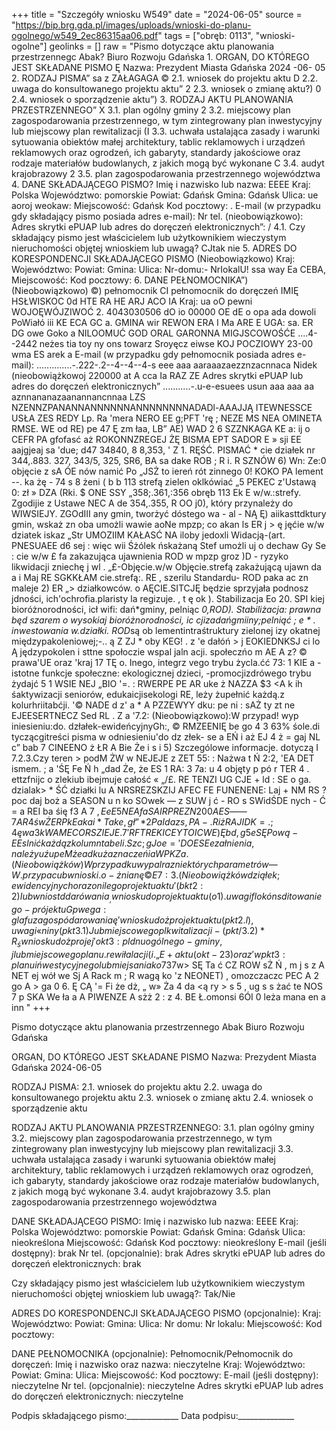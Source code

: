 +++
title = "Szczegóły wniosku W549"
date = "2024-06-05"
source = "https://bip.brg.gda.pl/images/uploads/wnioski-do-planu-ogolnego/w549_2ec86315aa06.pdf"
tags = ["obręb: 0113", "wnioski-ogolne"]
geolinks = []
raw = "Pismo dotyczące aktu planowania przestrzennegc Abak?  Biuro Rozwoju Gdańska  1. ORGAN, DO KTÓREGO JEST SKŁADANE PISMO Ę Nazwa: Prezydent Miasta Gdańska 2024 -06- 05  2. RODZAJ PISMA” sa z ZAŁAGAGA   © 2.1. wniosek do projektu aktu D 2.2. uwaga do konsultowanego projektu aktu”  2 2.3. wniosek o zmianę aktu?) 0 2.4. wniosek o sporządzenie aktu”)  3. RODZAJ AKTU PLANOWANIA PRZESTRZENNEGO”  X 3.1. plan ogólny gminy 2 3.2. miejscowy plan zagospodarowania przestrzennego, w tym zintegrowany plan inwestycyjny lub  miejscowy plan rewitalizacji  (I 3.3. uchwała ustalająca zasady i warunki sytuowania obiektów małej architektury, tablic reklamowych  i urządzeń reklamowych oraz ogrodzeń, ich gabaryty, standardy jakościowe oraz rodzaje materiałów  budowlanych, z jakich mogą być wykonane C 3.4. audyt krajobrazowy   2 3.5. plan zagospodarowania przestrzennego województwa  4. DANE SKŁADAJĄCEGO PISMO?  Imię i nazwisko lub nazwa: EEEE  Kraj: Polska Województwo: pomorskie  Powiat: Gdańsk Gmina: Gdańsk   Ulica: ue aoroj weokaw:  Miejscowość: Gdańsk Kod pocztowy: .  E-mail (w przypadku gdy składający pismo posiada adres e-mail):  Nr tel. (nieobowiązkowo): Adres skrytki ePUAP lub adres do doręczeń elektronicznych”: / 4.1. Czy składający pismo jest właścicielem lub użytkownikiem wieczystym nieruchomości objętej wnioskiem  lub uwagą? CJtak nie  5. ADRES DO KORESPONDENCJI SKŁADAJĄCEGO PISMO  (Nieobowiązkowo)  Kraj: Województwo:  Powiat: Gmina:  Ulica: Nr-domu:- NrIokalU! ssa way Ea CEBA,  Miejscowość: Kod pocztowy:  6. DANE PEŁNOMOCNIKA”) (Nieobowiązkowo)   ©) pełnomocnik CI pełnomocnik do doręczeń   IMIĘ HSŁWISKOC 0d HTE RA HE ARJ ACO IA   Kraj: ua oO pewni WOJOĘWÓJZIWOĆ 2. 4043030506 dO io 00000 OE dE o opa ada dowoli   PoWiałó iii KE ECA GC a. GMINA wir REWON ERA I Ma ARE E  UGA: sa. ER DG owe Goko a NILOOMUĆ GOD ORAL GARONNA  MIGJSCOWOŚĆE ....4--2442 neżes tia toy ny ons towarz Sroyęcz eiwse KOJ POCZIOWY 23-00 wma ES arek a  E-mail (w przypadku gdy pełnomocnik posiada adres e-mail): ..............-.222-.2--4--4--4-s eee aaa aaraaazaezznzacnnaca  Nidek (nieobowiążkowoj 220000 at A cca Ia RAZ ZE  Adres skrytki ePUAP lub adres do doręczeń elektronicznych” ...........-.u-e-esuees usun aaa aaa aa aznnananazaanannancnnaa  LZS NZENNZPANANNANNNNNNANNNNNNNNADADl-AAAJJĄ ITEWNESSCE USŁA ZES REDY Lp. Ra 'mera NERO EE g;PFT 'rę ; NEZE MS NEA OMINETA RMSE. WE od RE) pe  47 Ę zm łaa, LB” AE) WAD 2 6 SZZNKAGA KE a: ij o CEFR PA gfofasć aż ROKONNZREGEJ ŻĘ BISMA EPT SADOR E » sji EE  aajgjeaj sa 'due; d47 34840, 8 8,353, ' Z 1. RĘŚĆ. PISMAĆ  * cie działek nr 344,.883. 327, 343/5, 325, SR6, BA sa dake ROB ; R i. R SZNÓW 6) Wn: Ze:0 objęcie z sA ÓE nów namić Po „JSŻ to iereń rót zinnego 0! KOKO PA lement --. ka żę - 74 s 8 żeni ( b b 113 strefą zielen oklkówiać „5 PEKEC z'Ustawą 0: zł » DZA (Rki. $ ONE SSY „358;.361,:356 obręb 113 Ek E w/w.:strefy. Zgodijie z Ustawe NEC A de 354,.355, R OO j0), który przynależy do WIWSIEJY. ZGOdIII any gmin, tworżyć dóstego wa - al - NĄ Ę) aiikasttdktury gmin, wskaż zn oba umożli wawie aoNe mpzp; co  akan ls ER j >  ę jęćie w/w dziatek iskaz „Str UMOZIIM KAŁASĆ NA iloby jedoxli Widacją-(art. PNESUAEE d6 sej : więc wii Śżólek ńskażaną Stef umożli uj o dechaw Gy  Se : cie w/w £ fa zakazująca ujawnienia ROD w mpzp groz )D - ryzyko likwidacji zniechę j wl  . „£-Objęcie.w/w Objęcie.strefą zakażującą ujawn da a i Maj RE SGKKŁAM cie.strefą:. RE , szerilu Standardu- ROD paka ac zn maleje 2) ER „> działkowców. o AĘCIE.SITCJĘ będzie sprzyjała podnosz jdności, ich'ochrofia.plaristy la regizuje. , t ę ok ). Stabilizacja Eo 20. SPI  kiej bioróżnorodności, icł wifi: dań*gminy, pelniąc *0,ROD). Stabiliżacja: prawna będ szarem o wysokiaj bioróżnorodności, ic cjizadańgmiiny;pelniąć ; e * . inwestowania w.działki. ROD*są ob lementintraśtruktury zielonej izy okatnej międzypakoleniowej;-.. ą Z ZJ * oby KEG! . z 'e dałóń > j EOKIEDNKSJ ci lo Ą jędzypokolen i sttne  społoczie wspal jaln acji. społeczńo m AE A z? © prawa'UE oraz 'kraj 17 TĘ o. Inego, integrz vego trybu życla.ćć 73: 1 KIE a - istotne funkcje społeczne: ekologicznej dzieci, -promocjizdrówego trybu żydajć 5 1 WSIE NEJ „BIO '=. : RWERPE PE AR uke ż NAZZA $3 <A k  ih śaktywizacji seniorów, edukaicjisekologi RE, leży żupełnić każdą.z kolurhriitabćji. '© NADE d z' a * A PZZEWYY dku: pe ni : sAŻ ty zt ne EJEESERTNECZ Sed RL . Z a '7.2: (Nieobowiązkowo):W przypad! wyp iniesieniu:do. dzłałek-ewideńcyjnyGh:, © RMZEENIĘ be go 4 3 63% śole.di tyczącgitreści pisma w odniesieniu'do dz złek- se a EŃ i aż EJ 4 ż = gaj NL c” bab 7 CINEENO ż ŁR A Bie Że i s i 5) Szczególowe informacje. dotyczą I 7.2.3.Czy teren > podM ŻW w NEJEJE z ZET 55: : Nażwa t Ń 2:2,  'EA DET ismem. ; a 'ŚĘ Fe Ń h „dad Że, że ES 1 RA: 3 7a: u 4 objęty p pó r TER 4 .  ettzfnijc o zlekiub ibejmuje całość « „/£. RE TENZI UG CJE + ld : SE o ga. dzialak> * ŚĆ działki lu A NRSREZSKZIJ AFEC FE FUNENENE: Laj  + NM RS ? poc daj  boż a SEASON u n ko SOwek — z SUW j  ć   - RO s SWidŚDE nych - Ć = a  REI ba śię f3 A 7 $, Ee E 5 NEA f a SA I  R PREZ N200 AES —— 7 AR 4 św ŻE RP k Ea kai * Take, gł” * 2 Pa Ida zs, PA - . R  i     ż RAJI DK =. ; 4 ę wa 3 kW AMECORSZIEJE. 7' RFTREKICEY TOI CWE) Ę bd , g5e SĘ Po wą - EE slnić każdą z kolumn tabeli. Szc; g Joe   = ' DOE SE e z ałnienia, należy uźupe M że adku żaznaczeńia W PKZ a . (Nieobowiążków) W przypadku wypal raz niektórych parametrów —W.przypac ub wnioski.o-żnianę ©   E 7:3. (Nieobowiążków dziąłek;ewidencyjnych oraz oni lego projektu aktu' (bkt 2:2) Iub wniost ddarówania _, wniosku do projektu aktu (o 1). uwagi flo kónsditowaniego -prójektu Gpwega: glafu zagospódarowania ę 'wniosku dożprojektu aktu (pkt 2. l), uwagi « niny (pkt 3.1) Jub miejscowego plk witalizacji-(pkt/3.2)* R _ śwniosku dożprojej 'okt 3: pldnu ogólnego- gminy , j lub miejscowego planu.rewiłal acji(i . „ E +  aktu (okt-2 3)oraz'w pkt 3: pla nu ińwestycyjnego lub miejs ania ko737%. b; ; aktu (Pkt 2,3) oraz ży janego planu inwe negi uwb 2 ła.  136 owo wd FI ; di FAmaĄ w. tym żintegrowanego p 7.3.3. Czy 7.3.4. Nazwadub ' akeynielny „ Maksymalna  Minimalny s i cj Wad; Nazwajpianu 7382 0. teren objęty  nazwyklasy  Maksymalny. błdowydni - powieiżckii  E £ osh. 7.3.47 Nazwa'p ..ldentyfikator . teren objęt rzeznaczania lerzchni  ;zabiidowy.m- = pc u  » i RW. ogólnego gminy' ara GOTH lub . pismem Pierónu (albo powierzci a; BE „biologicznie, Zd » , sge., A. A s%.JUDE + 55 . działki ki ż* obejmuje  * s mbollub „zabudowy %.. RS z. + czynfiej %  i uk ża goopędaónaia a oncy y  całość działki U wibole klasy  Żą z” żę > ak. - E. A Wa p ia  ewidencyjnych  5 dzialsk *-  symbole PECEZE WER ; 'e  ed a szagospodarówań wide © „. (ub działek „przeznaczenia  --«: AEMA  k x dep, 8X przestrzeńnego . poż 4 6 p ewidencyjnych , « kterenuje) EE ES NAGA WE h Że wę 2 Ra Fi NE ś, Bey e © CZE h KA PE * - a ES ESTTEECZEJA a w ; ć jk th.  4 KTNEJ Z as CEZADIZSKICZM  yz © NC 4 wĘĘ NI = ea 5 ż Z  s Że at Ś 2 + ; ea cz € + 4x le Ę + s ASC A 20 oe de: A Po p 2 NOE BA * = » > 7 team ZR A ' , PERERCE 2 NE: h _ sa j   p a KK: RES 1 żon. i” i - SR SE CSENsM 1.7; + » WJ PORE NICZNE Bao i  niż że ES a 3 w = gg ke HY t + Z OE ZE TE tej Ś LS Żk a, Pe SR pca kosiar SE: b NSS > w NEO Sm saa (SPRAWIE KORESPONBEŃCJI ELEKTRONICZNEJ m M PSA: 4 j  R SS MARĘAENEJRSRE żamzgód *D_ Nie wyrażam zgody FICJER !  mzk sta 3 SEE tp 'WC © Wyrażam' zgodę m kó ik minikacji BE URE 2050 r poż dd4),  SENIEJESCJ OWE Mis sbiarók wie za'pomiócą środków komur DZ UP 20Ż0 © Boz B44), 2 a o drfPć „>. „ REJĘTA j sprawie za pomócą ż ohiczią: (Dz: Urz2 'UNE SACZ?  Na na doręczanie ARES 2002 r. o świadczeniu usług.drogą i żośk, bo = ; PSM Ej acćn „oł JE p wasE* WIEC iafig. irae ogża a RSFZ se HK Kam i Eesti RER 'KE KOMKA ZEŃ OC WA   Gait S6ZNIKIŻ 0 0. Że be 4 Sai ŻERACE genictwó „do „doręczeń (zgodńii niomoćnikazsz 2, ?  — RZA rprzbintośźnia składającago pismo wybie składający pismo działa przez Pon MOCN stawyz 3, ZE 2081, oi sata (Dz, U.2 2024. poz 2111) PRERRPNCNNONNEE takiej opłaty wynika z u ERO 2 Q ' zRelnomogąc te o opłacie skarbowej (Dz. U. z 2 ictwa — Jeżeli obowiązek uiszczenia ta z wstaw  »„ „El 7 żPelnon  0 OpIacie SKArDE LJ jmocnictwa — jeże wiązek UiSz RPNE  0 m. Badońiaio sżariia opłaty skarbowe od pelnómocnictwa „-Jaże 4 gą 4% s 4 ggal E Potwiefdzefije uisżcżeńia OP aka bowejs: ow = i wałacasła tejażu objętego pismem jako części są i Pala 16 stopada:2006'r. o opiacie skarbo: > cznej-W.przypadki wskazania SE KCECNEJ   a a NOE kreśi. jj je granie teranu-w formie graficznej-W.pr. > goes BĘ m Że sw wząfęj   : tI sbówiązkówo) Okre en ; ś. AB R ; am + s + a, g > y ję aż *3 ZE wiązkówo), Okre 'ewldencyjnych: SSKZIKA nikt zi «   m gone ydzlak owaóncji 6 przypadku  Żaznaczenia póla. hależy . Ks KK OOASN ER * i łaa uż oniwiatkużt nna żal cząkł — W. prz OJ SŁ: Koy jeż rd i geo m a T (Nieobowiązkówo). ZAkówa * -3 kę dz Bio wawy gg itp gą 204  i j . '0 wyp Fm.*ggż ŻBłącźników. COCA iwa > ztwąć ea w ją PE W DD ŁR CA, ącadązinem ui: LŚ, BATABÓDBIGE p RRSN SE NECZEJ k « e A WRECZ GC pa + Ę : ; KE aa NOMOCNIKA)  DATARODPISU 77 Ryż  PZCDE (JĄCEGOPISMO (PEŁNO ku składania pięma w poslac paplerowej,,_5) w,  g DE PR SKŁADAJĄCE kodiłtewncdĆ wiza padku składania pism RECE GE RE' A 0-RODPIS,SREA Podpis  datę podpisu umieszcza sięw przy ty. słowie ow YA SOO JE AK - jo ś '3 m k NENECZE , i» GE tuje 'ań - de z Gadki Ałła sł * + s 2% —s$w> SĘ Ta ć CZ ROW sŻ Ń , m j s z A NET ej wół we Sj A Rack m ; R wagą ko 'z  NEONET) , omozczaczc PEC A 2 go  A > ga 0 6. Ę CĄ '= Fi że dż, „ w» Ża 4 da <ą ry > s 5 , ug s s żać te NOS 7 p SKA We ła a A PIWENZE A sżż 2 : z 4. BE Ł.omonsi 6ÓI 0 leża mana en a inn "
+++

Pismo dotyczące aktu planowania przestrzennego Abak
Biuro Rozwoju Gdańska

ORGAN, DO KTÓREGO JEST SKŁADANE PISMO
Nazwa: Prezydent Miasta Gdańska 2024-06-05

RODZAJ PISMA:
2.1. wniosek do projektu aktu
2.2. uwaga do konsultowanego projektu aktu
2.3. wniosek o zmianę aktu
2.4. wniosek o sporządzenie aktu

RODZAJ AKTU PLANOWANIA PRZESTRZENNEGO:
3.1. plan ogólny gminy
3.2. miejscowy plan zagospodarowania przestrzennego, w tym zintegrowany plan inwestycyjny lub miejscowy plan rewitalizacji
3.3. uchwała ustalająca zasady i warunki sytuowania obiektów małej architektury, tablic reklamowych i urządzeń reklamowych oraz ogrodzeń, ich gabaryty, standardy jakościowe oraz rodzaje materiałów budowlanych, z jakich mogą być wykonane
3.4. audyt krajobrazowy
3.5. plan zagospodarowania przestrzennego województwa

DANE SKŁADAJĄCEGO PISMO:
Imię i nazwisko lub nazwa: EEEE
Kraj: Polska
Województwo: pomorskie
Powiat: Gdańsk
Gmina: Gdańsk
Ulica: nieokreślona
Miejscowość: Gdańsk
Kod pocztowy: nieokreślony
E-mail (jeśli dostępny): brak
Nr tel. (opcjonalnie): brak
Adres skrytki ePUAP lub adres do doręczeń elektronicznych: brak

Czy składający pismo jest właścicielem lub użytkownikiem wieczystym nieruchomości objętej wnioskiem lub uwagą?:
Tak/Nie

ADRES DO KORESPONDENCJI SKŁADAJĄCEGO PISMO (opcjonalnie):
Kraj:
Województwo:
Powiat:
Gmina:
Ulica:
Nr domu:
Nr lokalu:
Miejscowość:
Kod pocztowy:

DANE PEŁNOMOCNIKA (opcjonalnie):
Pełnomocnik/Pełnomocnik do doręczeń:
Imię i nazwisko oraz nazwa: nieczytelne
Kraj:
Województwo:
Powiat:
Gmina:
Ulica:
Miejscowość:
Kod pocztowy:
E-mail (jeśli dostępny): nieczytelne
Nr tel. (opcjonalnie): nieczytelne
Adres skrytki ePUAP lub adres do doręczeń elektronicznych: nieczytelne

Podpis składającego pismo:_____________
Data podpisu:______________


